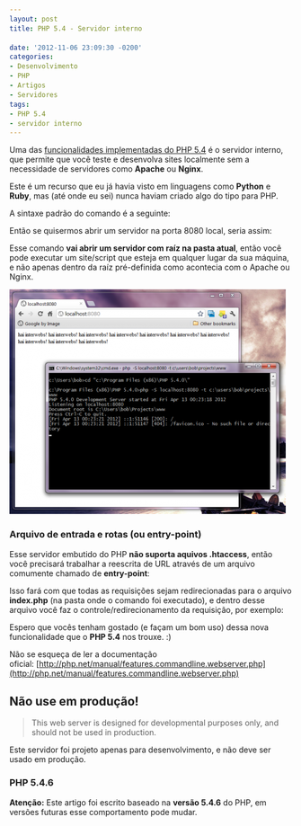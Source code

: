 ```yaml
---
layout: post
title: PHP 5.4 - Servidor interno

date: '2012-11-06 23:09:30 -0200'
categories:
- Desenvolvimento
- PHP
- Artigos
- Servidores
tags:
- PHP 5.4
- servidor interno
---
```

Uma das [funcionalidades implementadas do PHP 5.4](/php-5-4-novas-funcionalidades) é o servidor interno, que permite que você teste e desenvolva sites localmente sem a necessidade de servidores como <strong>Apache</strong> ou <strong>Nginx</strong>.

Este é um recurso que eu já havia visto em linguagens como <strong>Python</strong> e <strong>Ruby</strong>, mas (até onde eu sei) nunca haviam criado algo do tipo para PHP.

A sintaxe padrão do comando é a seguinte:

<div data-gist-id="4028578" data-gist-show-loading="false"></div>

Então se quisermos abrir um servidor na porta 8080 local, seria assim:

<div data-gist-id="4028583" data-gist-show-loading="false"></div>

Esse comando <strong>vai abrir um servidor com raíz na pasta atual</strong>, então você pode executar um site/script que esteja em qualquer lugar da sua máquina, e não apenas dentro da raíz pré-definida como acontecia com o Apache ou Nginx.

<img class="aligncenter size-full wp-image-2865" title="php-cli-webserver-492x400" src="/assets/uploads/2012/11/php-cli-webserver-492x400.png" alt="" width="492" height="400" />

<h3>Arquivo de entrada e rotas (ou entry-point)</h3>
Esse servidor embutido do PHP <strong>não suporta aquivos .htaccess</strong>, então você precisará trabalhar a reescrita de URL através de um arquivo comumente chamado de <strong>entry-point</strong>:

<div data-gist-id="4028593" data-gist-show-loading="false"></div>

Isso fará com que todas as requisições sejam redirecionadas para o arquivo <strong>index.php</strong> (na pasta onde o comando foi executado), e dentro desse arquivo você faz o controle/redirecionamento da requisição, por exemplo:

<div data-gist-id="4029806" data-gist-show-loading="false"></div>

Espero que vocês tenham gostado (e façam um bom uso) dessa nova funcionalidade que o <strong>PHP 5.4</strong> nos trouxe. :)

Não se esqueça de ler a documentação oficial: [http://php.net/manual/features.commandline.webserver.php](http://php.net/manual/features.commandline.webserver.php)

## Não use em produção!
<blockquote>This web server is designed for developmental purposes only, and should not be used in production.
</blockquote>
Este servidor foi projeto apenas para desenvolvimento, e não deve ser usado em produção.

<h3>PHP 5.4.6</h3>
<strong>Atenção:</strong> Este artigo foi escrito baseado na <strong>versão 5.4.6</strong> do PHP, em versões futuras esse comportamento pode mudar.

<div data-gist-id="4028719" data-gist-show-loading="false"></div>
